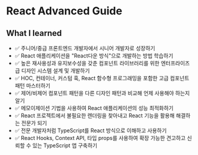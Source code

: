 # React Advanced Guide

## What I learned
- ✅ 주니어/중급 프론트엔드 개발자에서 시니어 개발자로 성장하기
- ✅ React 애플리케이션을 "React다운 방식"으로 개발하는 방법 학습하기
- ✅ 높은 재사용성과 유지보수성을 갖춘 컴포넌트 라이브러리를 위한 엔터프라이즈급 디자인 시스템 설계 및 개발하기
- ✅ HOC, 컨테이너, 커스텀 훅, React 함수형 프로그래밍을 포함한 고급 컴포넌트 패턴 마스터하기
- ✅ 제어/비제어 컴포넌트 패턴을 다른 디자인 패턴과 비교해 언제 사용해야 하는지 알기
- ✅ 메모이제이션 기법을 사용하여 React 애플리케이션의 성능 최적화하기
- ✅ React 프로젝트에서 불필요한 렌더링을 찾아내고 React 기능을 활용해 해결하는 전문가 되기
- ✅ 전문 개발자처럼 TypeScript를 React 방식으로 이해하고 사용하기
- ✅ React Hooks, Context API, 타입 props를 사용하여 확장 가능한 견고하고 신뢰할 수 있는 TypeScript 앱 구축하기